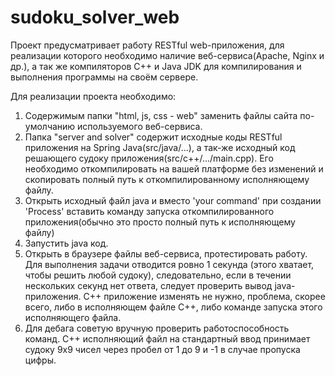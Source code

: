# sudoku_solver_web

Проект предусматривает работу RESTful web-приложения, для реализации которого необходимо наличие веб-сервиса(Apache, Nginx и др.), а так же компиляторов C++ и Java JDK для компилирования и выполнения программы на своём сервере. 

Для реализации проекта необходимо: 
1. Содержимым папки "html, js, css - web" заменить файлы сайта по-умолчанию используемого веб-сервиса.
2. Папка "server and solver" содержит исходные коды RESTful приложения на Spring Java(src/java/...), а так-же исходный код решающего судоку приложения(src/c++/.../main.cpp). Его необходимо откомпилировать на вашей платформе без изменений и скопировать полный путь к откомпилированному исполняющему файлу.
3. Открыть исходный файл java и вместо 'your command' при создании 'Process' вставить команду запуска откомпилированного приложения(обычно это просто полный путь к исполняющему файлу)
4. Запустить java код.
5. Открыть в браузере файлы веб-сервиса, протестировать работу. Для выполнения задачи отводится ровно 1 секунда (этого хватает, чтобы решить любой судоку), следовательно, если в течении нескольких секунд нет ответа, следует проверить вывод java-приложения. C++ приложение изменять не нужно, проблема, скорее всего, либо в исполняющем файле C++, либо команде запуска этого исполняющего файла. 
6. Для дебага советую вручную проверить работоспособность команд. C++ исполняющий файл на стандартный ввод принимает судоку 9x9 чисел через пробел от 1 до 9 и -1 в случае пропуска цифры.
